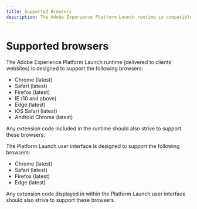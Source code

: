 ```yaml
---
title: Supported Browsers
description: The Adobe Experience Platform Launch runtime is compatible with multiple browsers.
---
```


# Supported browsers

The Adobe Experience Platform Launch runtime (delivered to clients' websites) is designed to support the following browsers:

- Chrome (latest)
- Safari (latest)
- Firefox (latest)
- IE (10 and above)
- Edge (latest)
- iOS Safari (latest)
- Android Chrome (latest)

Any extension code included in the runtime should also strive to support these browsers.

The Platform Launch user interface is designed to support the following browsers:

- Chrome (latest)
- Safari (latest)
- Firefox (latest)
- Edge (latest)

Any extension code displayed in within the Platform Launch user interface should also strive to support these browsers.
